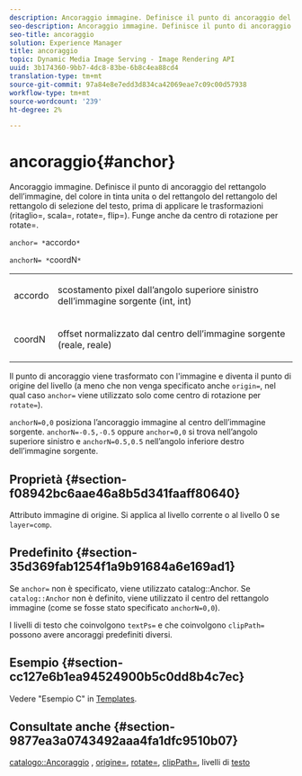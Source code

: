 ```yaml
---
description: Ancoraggio immagine. Definisce il punto di ancoraggio del rettangolo dell’immagine, del colore in tinta unita o del rettangolo del rettangolo del rettangolo di selezione del testo, prima di applicare le trasformazioni (ritaglio=, scala=, rotate=, flip=). Funge anche da centro di rotazione per rotate=.
seo-description: Ancoraggio immagine. Definisce il punto di ancoraggio del rettangolo dell’immagine, del colore in tinta unita o del rettangolo del rettangolo del rettangolo di selezione del testo, prima di applicare le trasformazioni (ritaglio=, scala=, rotate=, flip=). Funge anche da centro di rotazione per rotate=.
seo-title: ancoraggio
solution: Experience Manager
title: ancoraggio
topic: Dynamic Media Image Serving - Image Rendering API
uuid: 3b174360-9bb7-4dc8-83be-6b8c4ea88cd4
translation-type: tm+mt
source-git-commit: 97a84e8e7edd3d834ca42069eae7c09c00d57938
workflow-type: tm+mt
source-wordcount: '239'
ht-degree: 2%

---
```



# ancoraggio{#anchor}

Ancoraggio immagine. Definisce il punto di ancoraggio del rettangolo dell’immagine, del colore in tinta unita o del rettangolo del rettangolo del rettangolo di selezione del testo, prima di applicare le trasformazioni (ritaglio=, scala=, rotate=, flip=). Funge anche da centro di rotazione per rotate=.

`anchor= *`accordo`*`

`anchorN= *`coordN`*`

<table id="simpletable_3ED1CD0BF473439FA1132FC84B4452A8"> 
 <tr class="strow"> 
  <td class="stentry"> <p><span class="codeph"> <span class="varname"> accordo</span> </span> </p> </td> 
  <td class="stentry"> <p>scostamento pixel dall’angolo superiore sinistro dell’immagine sorgente (int, int) </p></td> 
 </tr> 
 <tr class="strow"> 
  <td class="stentry"> <p><span class="codeph"> <span class="varname"> coordN</span> </span> </p> </td> 
  <td class="stentry"> <p>offset normalizzato dal centro dell’immagine sorgente (reale, reale) </p></td> 
 </tr> 
</table>

Il punto di ancoraggio viene trasformato con l&#39;immagine e diventa il punto di origine del livello (a meno che non venga specificato anche `origin=`, nel qual caso `anchor=` viene utilizzato solo come centro di rotazione per `rotate=`).

`anchorN=0,0` posiziona l’ancoraggio immagine al centro dell’immagine sorgente. `anchorN=-0.5,-0.5` oppure  `anchor=0,0` si trova nell’angolo superiore sinistro e  `anchorN=0.5,0.5` nell’angolo inferiore destro dell’immagine sorgente.

## Proprietà {#section-f08942bc6aae46a8b5d341faaff80640}

Attributo immagine di origine. Si applica al livello corrente o al livello 0 se `layer=comp`.

## Predefinito {#section-35d369fab1254f1a9b91684a6e169ad1}

Se `anchor=` non è specificato, viene utilizzato catalog::Anchor. Se `catalog::Anchor` non è definito, viene utilizzato il centro del rettangolo immagine (come se fosse stato specificato `anchorN=0,0`).

I livelli di testo che coinvolgono `textPs=` e che coinvolgono `clipPath=` possono avere ancoraggi predefiniti diversi.

## Esempio {#section-cc127e6b1ea94524900b5c0dd8b4c7ec}

Vedere &quot;Esempio C&quot; in [Templates](../../../../../is-api/http-ref/image-serving-api-ref/c-http-protocol-reference/c-templates/c-templates.md#concept-3cd2d2adae0e41b2979b9640244d4d3e).

## Consultate anche {#section-9877ea3a0743492aaa4fa1dfc9510b07}

[catalogo::Ancoraggio](/help/aem-is-ir-api/is-api/image-catalog/image-serving-api-ref/c-image-catalog-reference/c-image-svg-data-reference/c-image-data-reference/r-anchor-cat.md) ,  [origine=](../../../../../is-api/http-ref/image-serving-api-ref/c-http-protocol-reference/c-command-reference/r-origin.md#reference-e11c7ac06e2240cc884c3fec98f05138),  [rotate=](../../../../../is-api/http-ref/image-serving-api-ref/c-http-protocol-reference/c-command-reference/r-rotate.md#reference-12abb086635546ec9ec2e1a793dc1096),  [clipPath=](../../../../../is-api/http-ref/image-serving-api-ref/c-http-protocol-reference/c-command-reference/r-clippath.md#reference-8139b1b52dc54749b51b109521ddf83d), livelli di  [testo](../../../../../is-api/http-ref/image-serving-api-ref/c-http-protocol-reference/c-text-formatting/r-text-layers.md#reference-47e78cfb18134db5ab09e17af14a6a8f)
